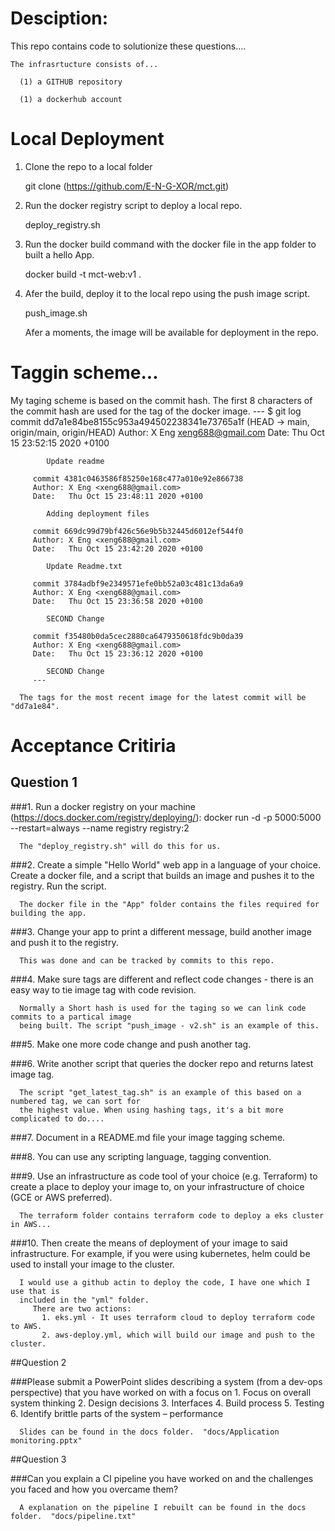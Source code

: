 # Desciption:

  This repo contains code to solutionize these questions....
  
    The infrasrtucture consists of...
    
      (1) a GITHUB repository
          
      (1) a dockerhub account
  
  
# Local Deployment

   1. Clone the repo to a local folder
   
      git clone (https://github.com/E-N-G-XOR/mct.git)
      
   2. Run the docker registry script to deploy a local repo.
   
      deploy_registry.sh

   3. Run the docker build command with the docker file in the app folder to built 
      a hello App.
   
      docker build -t mct-web:v1 .  
      
   4. Afer the build, deploy it to the local repo using the push image script.
   
      push_image.sh
 
      Afer a moments, the image will be available for deployment in the repo.


# Taggin scheme...

   My taging scheme is based on the commit hash. The first 8 characters of the commit hash are used for the tag of the docker image. 
         ---
         $ git log
         commit dd7a1e84be8155c953a494502238341e73765a1f (HEAD -> main, origin/main, origin/HEAD)
         Author: X Eng <xeng688@gmail.com>
         Date:   Thu Oct 15 23:52:15 2020 +0100

            Update readme

         commit 4381c0463586f85250e168c477a010e92e866738
         Author: X Eng <xeng688@gmail.com>
         Date:   Thu Oct 15 23:48:11 2020 +0100

            Adding deployment files

         commit 669dc99d79bf426c56e9b5b32445d6012ef544f0
         Author: X Eng <xeng688@gmail.com>
         Date:   Thu Oct 15 23:42:20 2020 +0100

            Update Readme.txt

         commit 3784adbf9e2349571efe0bb52a03c481c13da6a9
         Author: X Eng <xeng688@gmail.com>
         Date:   Thu Oct 15 23:36:58 2020 +0100

            SECOND Change

         commit f35480b0da5cec2880ca6479350618fdc9b0da39
         Author: X Eng <xeng688@gmail.com>
         Date:   Thu Oct 15 23:36:12 2020 +0100

            SECOND Change
         ---

      The tags for the most recent image for the latest commit will be "dd7a1e84".
   
# Acceptance Critiria

   ## Question 1

   ###1. Run a docker registry on your machine (https://docs.docker.com/registry/deploying/): docker run -d -p 5000:5000 --restart=always --name registry registry:2

      The "deploy_registry.sh" will do this for us.

   ###2. Create a simple "Hello World" web app in a language of your choice. Create a docker file, and a script that builds an image and pushes it to the registry. Run the script.

      The docker file in the "App" folder contains the files required for building the app.

   ###3. Change your app to print a different message, build another image and push it to the registry.

      This was done and can be tracked by commits to this repo.
   
   ###4. Make sure tags are different and reflect code changes - there is an easy way to tie image tag with code revision.

      Normally a Short hash is used for the taging so we can link code commits to a partical image 
      being built. The script "push_image - v2.sh" is an example of this.
   
   ###5. Make one more code change and push another tag.
   

   ###6. Write another script that queries the docker repo and returns latest image tag.

      The script "get_latest_tag.sh" is an example of this based on a numbered tag, we can sort for 
      the highest value. When using hashing tags, it's a bit more complicated to do....
   
   ###7. Document in a README.md file your image tagging scheme.


   
   ###8. You can use any scripting language, tagging convention.
   
   ###9. Use an infrastructure as code tool of your choice (e.g. Terraform) to create a place to deploy your image to, on your infrastructure of choice (GCE or AWS preferred).

      The terraform folder contains terraform code to deploy a eks cluster in AWS...
   
   ###10. Then create the means of deployment of your image to said infrastructure. For example, if you were using kubernetes, helm could be used to install your image to the cluster.

      I would use a github actin to deploy the code, I have one which I use that is 
      included in the "yml" folder. 
         There are two actions: 
           1. eks.yml - It uses terraform cloud to deploy terraform code to AWS.
           2. aws-deploy.yml, which will build our image and push to the cluster.

   ##Question 2

   ###Please submit a PowerPoint slides describing a system (from a dev-ops perspective) that you have worked on with a focus on
      1. Focus on overall system thinking
      2. Design decisions
      3. Interfaces
      4. Build process
      5. Testing
      6. Identify brittle parts of the system – performance

      Slides can be found in the docs folder.  "docs/Application monitoring.pptx"

   ##Question 3

   ###Can you explain a CI pipeline you have worked on and the challenges you faced and how you overcame them?

      A explanation on the pipeline I rebuilt can be found in the docs folder.  "docs/pipeline.txt"


 
